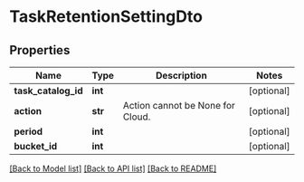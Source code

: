 # TaskRetentionSettingDto

## Properties
Name | Type | Description | Notes
------------ | ------------- | ------------- | -------------
**task_catalog_id** | **int** |  | [optional] 
**action** | **str** | Action cannot be None for Cloud. | [optional] 
**period** | **int** |  | [optional] 
**bucket_id** | **int** |  | [optional] 

[[Back to Model list]](../README.md#documentation-for-models) [[Back to API list]](../README.md#documentation-for-api-endpoints) [[Back to README]](../README.md)



